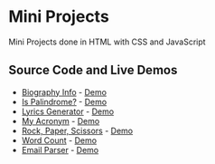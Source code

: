 # Mini Projects
Mini Projects done in HTML with CSS and JavaScript

## Source Code and Live Demos
  - [Biography Info]() - [Demo]()
  - [Is Palindrome?]() - [Demo]()
  - [Lyrics Generator]() - [Demo]()
  - [My Acronym]() - [Demo]()
  - [Rock, Paper, Scissors]() - [Demo]()
  - [Word Count]() - [Demo]()
  - [Email Parser]() - [Demo]()